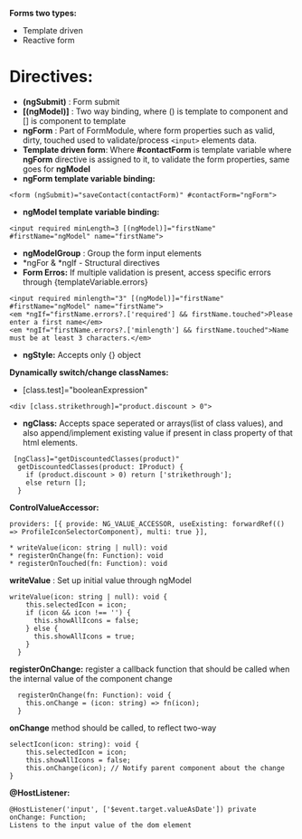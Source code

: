 **Forms two types:**

- Template driven
- Reactive form

# **Directives:**

- **(ngSubmit)** : Form submit
- **[(ngModel)]** : Two way binding, where () is template to component and [] is component to template
- **ngForm** : Part of FormModule, where form properties such as valid, dirty, touched used to validate/process `<input>` elements data.
- **Template driven form**: Where **#contactForm** is template variable where **ngForm** directive is assigned to it, to validate the form properties, same goes for **ngModel**
- **ngForm template variable binding:**

```
<form (ngSubmit)="saveContact(contactForm)" #contactForm="ngForm">
```

- **ngModel template variable binding:**

```
<input required minLength=3 [(ngModel)]="firstName" #firstName="ngModel" name="firstName">
```

- **ngModelGroup** : Group the form input elements
- *ngFor & *ngIf - Structural directives
  <br>
- **Form Erros:** If multiple validation is present, access specific errors through {templateVariable.errors}

```
<input required minlength="3" [(ngModel)]="firstName" #firstName="ngModel" name="firstName">
<em *ngIf="firstName.errors?.['required'] && firstName.touched">Please enter a first name</em>
<em *ngIf="firstName.errors?.['minlength'] && firstName.touched">Name must be at least 3 characters.</em>
```

- **ngStyle:** Accepts only {} object

**Dynamically switch/change classNames:**

- [class.test]="booleanExpression"
```
<div [class.strikethrough]="product.discount > 0"> 
```
- **ngClass:** Accepts space seperated or arrays(list of class values), and also append/implement existing value if present in class property of that html elements.

```
 [ngClass]="getDiscountedClasses(product)"
  getDiscountedClasses(product: IProduct) {
    if (product.discount > 0) return ['strikethrough'];
    else return [];
  }

```
**ControlValueAccessor:**
```
providers: [{ provide: NG_VALUE_ACCESSOR, useExisting: forwardRef(() => ProfileIconSelectorComponent), multi: true }],

* writeValue(icon: string | null): void
* registerOnChange(fn: Function): void
* registerOnTouched(fn: Function): void

```
**writeValue** : Set up initial value through ngModel
```
writeValue(icon: string | null): void {
    this.selectedIcon = icon;
    if (icon && icon !== '') {
      this.showAllIcons = false;
    } else {
      this.showAllIcons = true;
    }
  }
```
**registerOnChange:**  register a callback function that should be called when the internal value of the component change 
```
  registerOnChange(fn: Function): void {
    this.onChange = (icon: string) => fn(icon);
  }
```
**onChange** method should be called, to reflect two-way
```
selectIcon(icon: string): void {
    this.selectedIcon = icon;
    this.showAllIcons = false;
    this.onChange(icon); // Notify parent component about the change
}
```
**@HostListener:**
```
@HostListener('input', ['$event.target.valueAsDate']) private onChange: Function;
Listens to the input value of the dom element
```
